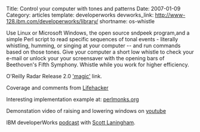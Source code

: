 Title:  Control your computer with tones and patterns
Date: 2007-01-09
Category: articles
template: developerworks
devworks_link: http://www-128.ibm.com/developerworks/library/
shortname: os-whistle

Use Linux or Microsoft Windows, the open source sndpeek program,and a
simple Perl script to read specific sequences of tonal events -
literally whistling, humming, or singing at your computer -- and run
commands based on those tones.  Give your computer a short low whistle
to check your e-mail or unlock your your screensaver with the opening
bars of Beethoven's Fifth Symphony. Whistle while you work for higher
efficiency. 

O'Reilly Radar Release 2.0 ['magic'](http://radar.oreilly.com/2007/06/are-we-magicians.html) link.

 Coverage and comments from [Lifehacker](http://lifehacker.com/271755/whistle-to-control-your-computer) 
 
 Interesting implementation example at: [perlmonks.org](http://www.perlmonks.org/?node_id=594335) 
 
Demonstation video of raising and lowering windows on [youtube](https://www.youtube.com/watch?v=R1gkdILzA_s) 

IBM developerWorks [podcast](/files/podcasts/twodw-1-9-07.mp3) with [Scott Laningham](http://scottlaningham.com). 

